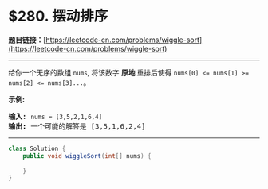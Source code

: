# $280. 摆动排序

**题目链接：**[https://leetcode-cn.com/problems/wiggle-sort](https://leetcode-cn.com/problems/wiggle-sort)

---

<div class="content__1Y2H">
 <div class="notranslate">
  <p>给你一个无序的数组&nbsp;<code>nums</code>, 将该数字&nbsp;<strong>原地&nbsp;</strong>重排后使得&nbsp;<code>nums[0] &lt;= nums[1] &gt;= nums[2] &lt;= nums[3]...</code>。</p> 
  <p><strong>示例:</strong></p> 
  <pre class="language-text"><strong>输入:</strong> <code>nums = [3,5,2,1,6,4]</code>
<strong>输出:</strong> 一个可能的解答是 [3,5,1,6,2,4]</pre> 
 </div>
</div>

---

```java
class Solution {
    public void wiggleSort(int[] nums) {
        
    }
}
```